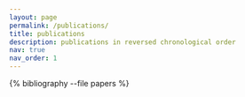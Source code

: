 ```yaml
---
layout: page
permalink: /publications/
title: publications
description: publications in reversed chronological order
nav: true
nav_order: 1
---
```

<!-- _pages/publications.md -->
<div class="publications">

{% bibliography --file papers %}

</div>
